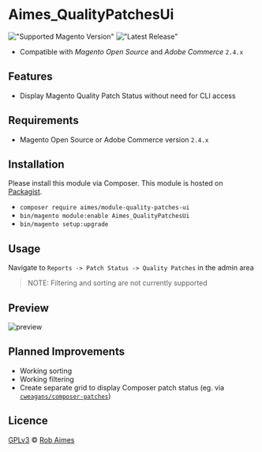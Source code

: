 # Aimes_QualityPatchesUi

!["Supported Magento Version"][magento-badge] !["Latest Release"][release-badge]

* Compatible with _Magento Open Source_ and _Adobe Commerce_ `2.4.x`

## Features
- Display Magento Quality Patch Status without need for CLI access

## Requirements

* Magento Open Source or Adobe Commerce version `2.4.x`

## Installation

Please install this module via Composer. This module is hosted on [Packagist][packagist].

* `composer require aimes/module-quality-patches-ui`
* `bin/magento module:enable Aimes_QualityPatchesUi`
* `bin/magento setup:upgrade`

## Usage
Navigate to `Reports -> Patch Status -> Quality Patches` in the admin area

> NOTE: Filtering and sorting are not currently supported

## Preview
![preview](https://user-images.githubusercontent.com/4225347/221297200-e22477f1-75fa-4b38-804e-4ac6fe6aad7d.png)

## Planned Improvements
- Working sorting
- Working filtering
- Create separate grid to display Composer patch status (eg. via [`cweagans/composer-patches`][composer-patches])

## Licence
[GPLv3][gpl] © [Rob Aimes][author]

[magento-badge]:https://img.shields.io/badge/magento-2.3.x%20%7C%202.4.x-orange.svg?logo=magento&style=for-the-badge
[release-badge]:https://img.shields.io/github/v/release/robaimes/module-qual
[packagist]:https://packagist.org/packages/aimes/module-quality-patches-ui
[gpl]:https://www.gnu.org/licenses/gpl-3.0.en.html
[author]:https://aimes.dev/
[composer-patches]:https://github.com/cweagans/composer-patches
